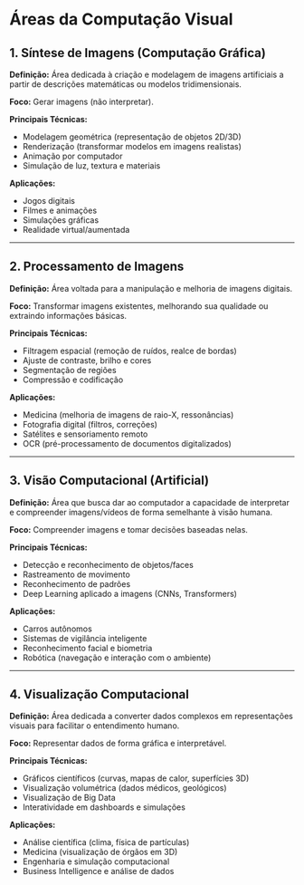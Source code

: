 # Áreas da Computação Visual

## 1. Síntese de Imagens (Computação Gráfica)
**Definição:** Área dedicada à criação e modelagem de imagens artificiais a partir de descrições matemáticas ou modelos tridimensionais.

**Foco:** Gerar imagens (não interpretar).

**Principais Técnicas:**
- Modelagem geométrica (representação de objetos 2D/3D)
- Renderização (transformar modelos em imagens realistas)
- Animação por computador
- Simulação de luz, textura e materiais

**Aplicações:**
- Jogos digitais
- Filmes e animações
- Simulações gráficas
- Realidade virtual/aumentada

---

## 2. Processamento de Imagens
**Definição:** Área voltada para a manipulação e melhoria de imagens digitais.

**Foco:** Transformar imagens existentes, melhorando sua qualidade ou extraindo informações básicas.

**Principais Técnicas:**
- Filtragem espacial (remoção de ruídos, realce de bordas)
- Ajuste de contraste, brilho e cores
- Segmentação de regiões
- Compressão e codificação

**Aplicações:**
- Medicina (melhoria de imagens de raio-X, ressonâncias)
- Fotografia digital (filtros, correções)
- Satélites e sensoriamento remoto
- OCR (pré-processamento de documentos digitalizados)

---

## 3. Visão Computacional (Artificial)
**Definição:** Área que busca dar ao computador a capacidade de interpretar e compreender imagens/vídeos de forma semelhante à visão humana.

**Foco:** Compreender imagens e tomar decisões baseadas nelas.

**Principais Técnicas:**
- Detecção e reconhecimento de objetos/faces
- Rastreamento de movimento
- Reconhecimento de padrões
- Deep Learning aplicado a imagens (CNNs, Transformers)

**Aplicações:**
- Carros autônomos
- Sistemas de vigilância inteligente
- Reconhecimento facial e biometria
- Robótica (navegação e interação com o ambiente)

---

## 4. Visualização Computacional
**Definição:** Área dedicada a converter dados complexos em representações visuais para facilitar o entendimento humano.

**Foco:** Representar dados de forma gráfica e interpretável.

**Principais Técnicas:**
- Gráficos científicos (curvas, mapas de calor, superfícies 3D)
- Visualização volumétrica (dados médicos, geológicos)
- Visualização de Big Data
- Interatividade em dashboards e simulações

**Aplicações:**
- Análise científica (clima, física de partículas)
- Medicina (visualização de órgãos em 3D)
- Engenharia e simulação computacional
- Business Intelligence e análise de dados
